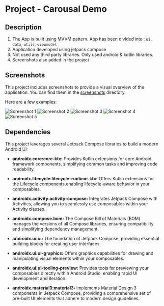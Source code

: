 # Project - Carousal Demo

## Description

1. The App is built using MVVM pattern. App has been divided into : `ui`, `data`, `utils`, `viewmodel`
2. Application developed using jetpack compose
3. Not used any third party libraries. Only used android & kotlin libraries.
4. Screenshots also added in the project

## Screenshots
This project includes screenshots to provide a visual overview of the application. You can find them in the [screenshots](/screenshots) directory.

Here are a few examples:

![Screenshot 1](/screenshots/screenshot1.png)
![Screenshot 2](/screenshots/screenshot2.png)
![Screenshot 3](/screenshots/screenshot3.png)
![Screenshot 4](/screenshots/screenshot4.png)
![Screenshot 5](/screenshots/screenshot5.png)

## Dependencies

This project leverages several Jetpack Compose libraries to build a modern Android UI:

* **androidx.core:core-ktx:** Provides Kotlin extensions for core Android framework components, simplifying common tasks and improving code readability.

* **androidx.lifecycle:lifecycle-runtime-ktx:** Offers Kotlin extensions for the Lifecycle components,enabling lifecycle-aware behavior in your composables.

* **androidx.activity:activity-compose:**  Integrates Jetpack Compose with Activities, allowing you to seamlessly use composables within your Activity classes.

* **androidx.compose.bom:** The Compose Bill of Materials (BOM) manages the versions of all Compose libraries, ensuring compatibility and simplifying dependency management.

* **androidx.ui:ui:** The foundation of Jetpack Compose, providing essential building blocks for creating user interfaces.

* **androidx.ui:ui-graphics:**  Offers graphics capabilities for drawing and manipulating visual elements within your composables.

* **androidx.ui:ui-tooling-preview:**  Provides tools for previewing your composables directly within Android Studio, enabling rapid UI development and iteration.

* **androidx.material3:material3:** Implements Material Design 3 components in Jetpack Compose, providing a comprehensive set of pre-built UI elements that adhere to modern design guidelines.
